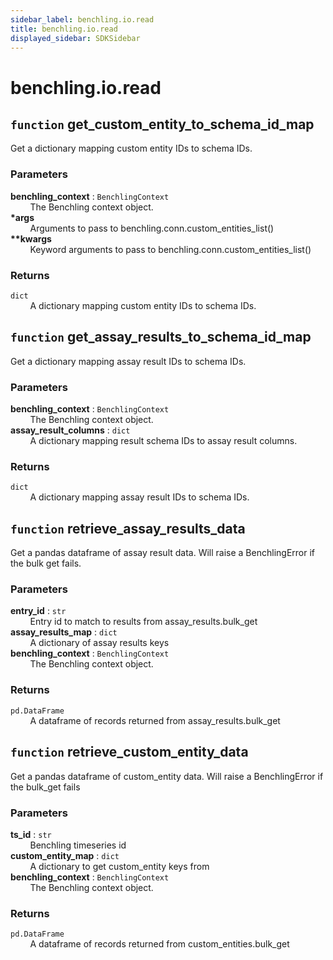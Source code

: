 ```yaml
---
sidebar_label: benchling.io.read
title: benchling.io.read
displayed_sidebar: SDKSidebar
--- 
```



# benchling.io.read


## `function` get_custom_entity_to_schema_id_map
  
Get a dictionary mapping custom entity IDs to schema IDs.  
  
### Parameters  
  
**benchling_context** : `BenchlingContext`  
&nbsp; &nbsp; &nbsp; &nbsp; The Benchling context object.  
**\*args**  
&nbsp; &nbsp; &nbsp; &nbsp; Arguments to pass to benchling.conn.custom_entities_list()  
**\*\*kwargs**  
&nbsp; &nbsp; &nbsp; &nbsp; Keyword arguments to pass to benchling.conn.custom_entities_list()  
  
### Returns  
  
`dict`  
&nbsp; &nbsp; &nbsp; &nbsp; A dictionary mapping custom entity IDs to schema IDs.  


## `function` get_assay_results_to_schema_id_map
  
Get a dictionary mapping assay result IDs to schema IDs.  
  
### Parameters  
  
**benchling_context** : `BenchlingContext`  
&nbsp; &nbsp; &nbsp; &nbsp; The Benchling context object.  
**assay_result_columns** : `dict`  
&nbsp; &nbsp; &nbsp; &nbsp; A dictionary mapping result schema IDs to assay result columns.  
  
### Returns  
  
`dict`  
&nbsp; &nbsp; &nbsp; &nbsp; A dictionary mapping assay result IDs to schema IDs.  


## `function` retrieve_assay_results_data
  
Get a pandas dataframe of assay result data. Will raise a BenchlingError if the bulk get fails.  
  
### Parameters  
  
**entry_id** : `str`  
&nbsp; &nbsp; &nbsp; &nbsp; Entry id to match to results from assay_results.bulk_get  
**assay_results_map** : `dict`  
&nbsp; &nbsp; &nbsp; &nbsp; A dictionary of assay results keys  
**benchling_context** : `BenchlingContext`  
&nbsp; &nbsp; &nbsp; &nbsp; The Benchling context object.  
  
### Returns  
  
`pd.DataFrame`  
&nbsp; &nbsp; &nbsp; &nbsp; A dataframe of records returned from assay_results.bulk_get  


## `function` retrieve_custom_entity_data
  
Get a pandas dataframe of custom_entity data. Will raise a BenchlingError if the bulk_get fails  
  
### Parameters  
  
**ts_id** : `str`  
&nbsp; &nbsp; &nbsp; &nbsp; Benchling timeseries id  
**custom_entity_map** : `dict`  
&nbsp; &nbsp; &nbsp; &nbsp; A dictionary to get custom_entity keys from  
**benchling_context** : `BenchlingContext`  
&nbsp; &nbsp; &nbsp; &nbsp; The Benchling context object.  
  
### Returns  
  
`pd.DataFrame`  
&nbsp; &nbsp; &nbsp; &nbsp; A dataframe of records returned from custom_entities.bulk_get  
